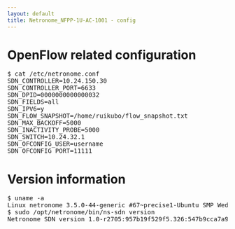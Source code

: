 ```yaml
---
layout: default
title: Netronome_NFPP-1U-AC-1001 - config
---
```


# OpenFlow related configuration
<pre>
$ cat /etc/netronome.conf
SDN_CONTROLLER=10.24.150.30
SDN_CONTROLLER_PORT=6633
SDN_DPID=0000000000000032
SDN_FIELDS=all
SDN_IPV6=y
SDN_FLOW_SNAPSHOT=/home/ruikubo/flow_snapshot.txt
SDN_MAX_BACKOFF=5000
SDN_INACTIVITY_PROBE=5000
SDN_SWITCH=10.24.32.1
SDN_OFCONFIG_USER=username
SDN_OFCONFIG_PORT=11111
</pre>

# Version information
<pre>
$ uname -a
Linux netronome 3.5.0-44-generic #67~precise1-Ubuntu SMP Wed Nov 13 16:16:57 UTC 2013 x86_64 x86_64 x86_64 GNU/Linux
$ sudo /opt/netronome/bin/ns-sdn version
Netronome SDN version 1.0-r2705:957b19f529f5.326:547b9cca7a97
</pre>

